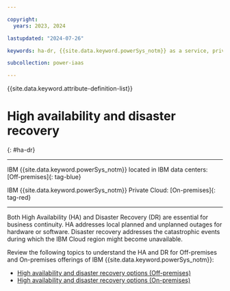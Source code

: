 ```yaml
---

copyright:
  years: 2023, 2024

lastupdated: "2024-07-26"

keywords: ha-dr, {{site.data.keyword.powerSys_notm}} as a service, private cloud, before you begin, terminology, high availability, disaster recovery, power systems, virtual servers, hardware failure

subcollection: power-iaas

---
```


{{site.data.keyword.attribute-definition-list}}

# High availability and disaster recovery
{: #ha-dr}

---

IBM {{site.data.keyword.powerSys_notm}} located in IBM data centers: [Off-premises]{: tag-blue}

IBM {{site.data.keyword.powerSys_notm}} Private Cloud: [On-premises]{: tag-red}

---

Both High Availability (HA) and Disaster Recovery (DR) are essential for business continuity. HA addresses local planned and unplanned outages for hardware or software. Disaster recovery addresses the catastrophic events during which the IBM Cloud region might become unavailable.

Review the following topics to understand the HA and DR for Off-premises and On-premises offerings of IBM {{site.data.keyword.powerSys_notm}}:

* [High availability and disaster recovery options (Off-premises)](/docs/power-iaas?topic=power-iaas-ha-dr-on-cloud)
* [High availability and disaster recovery options (On-premises)](/docs/power-iaas?topic=power-iaas-ha-dr-private-cloud)



